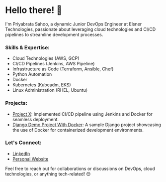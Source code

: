 # Hello there! 👋

I'm Priyabrata Sahoo, a dynamic Junior DevOps Engineer at Elsner Technologies, passionate about leveraging cloud technologies and CI/CD pipelines to streamline development processes.

### Skills & Expertise:
- Cloud Technologies (AWS, GCP)
- CI/CD Pipelines (Jenkins, AWS Pipeline)
- Infrastructure as Code (Terraform, Ansible, Chef)
- Python Automation
- Docker
- Kubernetes (Kubeadm, EKS)
- Linux Administration (RHEL, Ubuntu)

### Projects:
- [Project X](link): Implemented CI/CD pipeline using Jenkins and Docker for seamless deployment.
- [Django Demo Project With Docker](https://github.com/priyabrata-sahoo/django_test_project): A sample Django project showcasing the use of Docker for containerized development environments.

### Let's Connect:
- [LinkedIn](https://linkedin.com/in/iampriyabrata/)
- [Personal Website](https://linktr.ee/priyabrata_sahoo)

Feel free to reach out for collaborations or discussions on DevOps, cloud technologies, or anything tech-related! 😊
